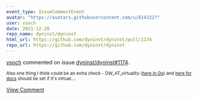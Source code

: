 ```yaml
---
event_type: IssueCommentEvent
avatar: "https://avatars.githubusercontent.com/u/814322?"
user: vsoch
date: 2021-12-20
repo_name: dyninst/dyninst
html_url: https://github.com/dyninst/dyninst/pull/1174
repo_url: https://github.com/dyninst/dyninst
---
```


<a href='https://github.com/vsoch' target='_blank'>vsoch</a> commented on issue <a href='https://github.com/dyninst/dyninst/pull/1174' target='_blank'>dyninst/dyninst#1174</a>.

<small>Also one thing I think could be an extra check - DW_AT_virtuality ([here in Go](https://cs.opensource.google/go/go/+/master:src/debug/dwarf/const.go;l=72;bpv=1;bpt=1?q=Attr&ss=go%2Fgo)) and [here for docs](https://developer.ibm.com/articles/au-dwarf-debug-format/) should be set if it's virtual....</small>

<a href='https://github.com/dyninst/dyninst/pull/1174' target='_blank'>View Comment</a>